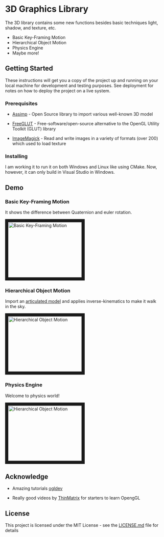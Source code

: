 
# 3D Graphics Library

The 3D library contains some new functions besides basic techniques light, shadow, and texture, etc. 
 * Basic Key-Framing Motion
 * Hierarchical Object Motion
 * Physics Engine
 * Maybe more!

## Getting Started

These instructions will get you a copy of the project up and running on your local machine for development and testing purposes. See deployment for notes on how to deploy the project on a live system.

### Prerequisites


* [Assimp](http://assimp.sourceforge.net) - Open Source library to import various well-known 3D model

* [FreeGLUT](http://freeglut.sourceforge.net) - Free-software/open-source alternative to the OpenGL Utility Toolkit (GLUT) library

* [ImageMagick](https://www.imagemagick.org/script/index.php) - Read and write images in a variety of formats (over 200) which used to load texture

### Installing

I am working it to run it on both Windows and Linux like using CMake. Now, however, it can only build in Visual Studio in Windows.


## Demo

### Basic Key-Framing Motion

It shows the difference between Quaternion and euler rotation.

<a href="http://www.youtube.com/watch?feature=player_embedded&v=jiebvmCKK_4
" target="_blank"><img src="https://img.youtube.com/vi/jiebvmCKK_4/0.jpg" 
alt="Basic Key-Framing Motion" width="240" height="180" border="10" /></a>

### Hierarchical Object Motion

Import an [articulated model](https://www.youtube.com/watch?v=f3Cr8Yx3GGA) and applies inverse-kinematics to make it walk in the sky.

<a href="http://www.youtube.com/watch?feature=player_embedded&v=r2I7Gmgsa_M
" target="_blank"><img src="https://img.youtube.com/vi/r2I7Gmgsa_M/0.jpg" 
alt="Hierarchical Object Motion" width="240" height="180" border="10" /></a>

### Physics Engine

Welcome to physics world!

<a href="http://www.youtube.com/watch?feature=player_embedded&v=5PaMIvX0Bng
" target="_blank"><img src="https://img.youtube.com/vi/5PaMIvX0Bng/0.jpg" 
alt="Hierarchical Object Motion" width="240" height="180" border="10" /></a>




## Acknowledge

* Amazing tutorials [ogldev](http://ogldev.atspace.co.uk)

* Really good videos by [ThinMatrix](https://www.youtube.com/user/ThinMatrix) for starters to learn OpengGL 

## License

This project is licensed under the MIT License - see the [LICENSE.md](LICENSE.md) file for details
